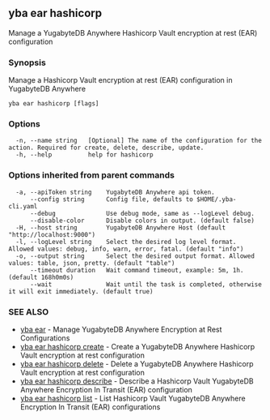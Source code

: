 ## yba ear hashicorp

Manage a YugabyteDB Anywhere Hashicorp Vault encryption at rest (EAR) configuration

### Synopsis

Manage a Hashicorp Vault encryption at rest (EAR) configuration in YugabyteDB Anywhere

```
yba ear hashicorp [flags]
```

### Options

```
  -n, --name string   [Optional] The name of the configuration for the action. Required for create, delete, describe, update.
  -h, --help          help for hashicorp
```

### Options inherited from parent commands

```
  -a, --apiToken string    YugabyteDB Anywhere api token.
      --config string      Config file, defaults to $HOME/.yba-cli.yaml
      --debug              Use debug mode, same as --logLevel debug.
      --disable-color      Disable colors in output. (default false)
  -H, --host string        YugabyteDB Anywhere Host (default "http://localhost:9000")
  -l, --logLevel string    Select the desired log level format. Allowed values: debug, info, warn, error, fatal. (default "info")
  -o, --output string      Select the desired output format. Allowed values: table, json, pretty. (default "table")
      --timeout duration   Wait command timeout, example: 5m, 1h. (default 168h0m0s)
      --wait               Wait until the task is completed, otherwise it will exit immediately. (default true)
```

### SEE ALSO

* [yba ear](yba_ear.md)	 - Manage YugabyteDB Anywhere Encryption at Rest Configurations
* [yba ear hashicorp create](yba_ear_hashicorp_create.md)	 - Create a YugabyteDB Anywhere Hashicorp Vault encryption at rest configuration
* [yba ear hashicorp delete](yba_ear_hashicorp_delete.md)	 - Delete a YugabyteDB Anywhere Hashicorp Vault encryption at rest configuration
* [yba ear hashicorp describe](yba_ear_hashicorp_describe.md)	 - Describe a Hashicorp Vault YugabyteDB Anywhere Encryption In Transit (EAR) configuration
* [yba ear hashicorp list](yba_ear_hashicorp_list.md)	 - List Hashicorp Vault YugabyteDB Anywhere Encryption In Transit (EAR) configurations

